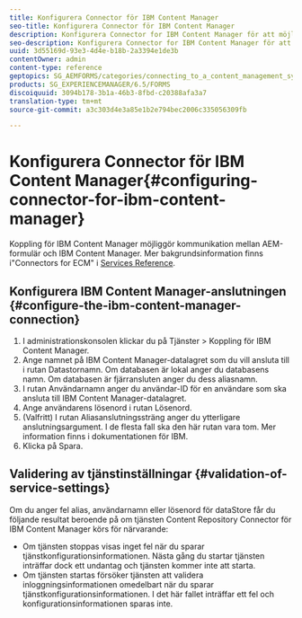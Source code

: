 ```yaml
---
title: Konfigurera Connector för IBM Content Manager
seo-title: Konfigurera Connector för IBM Content Manager
description: Konfigurera Connector for IBM Content Manager för att möjliggöra kommunikation mellan AEM-formulär och IBM Content Manager.
seo-description: Konfigurera Connector for IBM Content Manager för att möjliggöra kommunikation mellan AEM-formulär och IBM Content Manager.
uuid: 3d55169d-93e3-4d4e-b18b-2a3394e1de3b
contentOwner: admin
content-type: reference
geptopics: SG_AEMFORMS/categories/connecting_to_a_content_management_system
products: SG_EXPERIENCEMANAGER/6.5/FORMS
discoiquuid: 3094b178-3b1a-46b3-8fbd-c20388afa3a7
translation-type: tm+mt
source-git-commit: a3c303d4e3a85e1b2e794bec2006c335056309fb

---
```



# Konfigurera Connector för IBM Content Manager{#configuring-connector-for-ibm-content-manager}

Koppling för IBM Content Manager möjliggör kommunikation mellan AEM-formulär och IBM Content Manager. Mer bakgrundsinformation finns i&quot;Connectors for ECM&quot; i [Services Reference](https://www.adobe.com/go/learn_aemforms_services_63).

## Konfigurera IBM Content Manager-anslutningen {#configure-the-ibm-content-manager-connection}

1. I administrationskonsolen klickar du på Tjänster > Koppling för IBM Content Manager.
1. Ange namnet på IBM Content Manager-datalagret som du vill ansluta till i rutan Datastornamn. Om databasen är lokal anger du databasens namn. Om databasen är fjärransluten anger du dess aliasnamn.
1. I rutan Användarnamn anger du användar-ID för en användare som ska ansluta till IBM Content Manager-datalagret.
1. Ange användarens lösenord i rutan Lösenord.
1. (Valfritt) I rutan Aliasanslutningssträng anger du ytterligare anslutningsargument. I de flesta fall ska den här rutan vara tom. Mer information finns i dokumentationen för IBM.
1. Klicka på Spara.

## Validering av tjänstinställningar {#validation-of-service-settings}

Om du anger fel alias, användarnamn eller lösenord för dataStore får du följande resultat beroende på om tjänsten Content Repository Connector för IBM Content Manager körs för närvarande:

* Om tjänsten stoppas visas inget fel när du sparar tjänstkonfigurationsinformationen. Nästa gång du startar tjänsten inträffar dock ett undantag och tjänsten kommer inte att starta.
* Om tjänsten startas försöker tjänsten att validera inloggningsinformationen omedelbart när du sparar tjänstkonfigurationsinformationen. I det här fallet inträffar ett fel och konfigurationsinformationen sparas inte.

